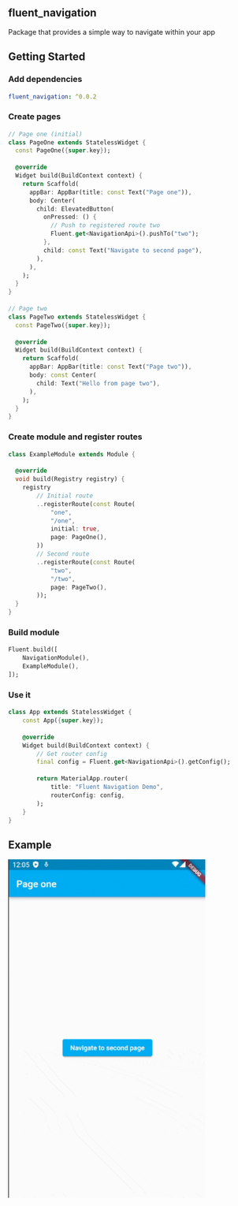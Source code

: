 ## fluent_navigation
Package that provides a simple way to navigate within your app

## Getting Started

### Add dependencies

```yaml
fluent_navigation: ^0.0.2
```

### Create pages

```dart
// Page one (initial)
class PageOne extends StatelessWidget {
  const PageOne({super.key});

  @override
  Widget build(BuildContext context) {
    return Scaffold(
      appBar: AppBar(title: const Text("Page one")),
      body: Center(
        child: ElevatedButton(
          onPressed: () {
            // Push to registered route two
            Fluent.get<NavigationApi>().pushTo("two");
          },
          child: const Text("Navigate to second page"),
        ),
      ),
    );
  }
}

// Page two
class PageTwo extends StatelessWidget {
  const PageTwo({super.key});

  @override
  Widget build(BuildContext context) {
    return Scaffold(
      appBar: AppBar(title: const Text("Page two")),
      body: const Center(
        child: Text("Hello from page two"),
      ),
    );
  }
}
```

### Create module and register routes

```dart
class ExampleModule extends Module {

  @override
  void build(Registry registry) {
    registry
        // Initial route
        ..registerRoute(const Route(
            "one",
            "/one",
            initial: true,
            page: PageOne(),
        ))
        // Second route
        ..registerRoute(const Route(
            "two",
            "/two",
            page: PageTwo(),
        ));
  }
}
```

### Build module

```dart
Fluent.build([
    NavigationModule(),
    ExampleModule(),
]);
```

### Use it
```dart
class App extends StatelessWidget {
    const App({super.key});

    @override
    Widget build(BuildContext context) {    
        // Get router config
        final config = Fluent.get<NavigationApi>().getConfig();
        
        return MaterialApp.router(
            title: "Fluent Navigation Demo",
            routerConfig: config,
        );
    }
}
```

## Example

<img src="https://raw.githubusercontent.com/aosorio-avilez/flutter_fluent/main/resources/fluent_navigation_example.gif" width="400" />